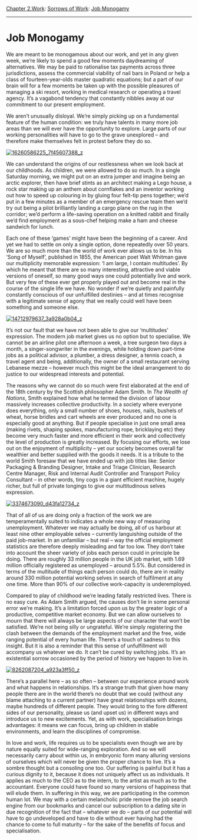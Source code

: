 [Chapter 2.Work](https://www.theschooloflife.com/thebookoflife/category/work/): [Sorrows of Work](https://www.theschooloflife.com/thebookoflife/category/work/sorrows-of-work/): [Job Monogamy](https://www.theschooloflife.com/thebookoflife/job-monogamy/)

* * *

# Job Monogamy

We are meant to be monogamous about our work, and yet in any given week, we’re likely to spend a good few moments daydreaming of alternatives. We may be paid to rationalise tax payments across three jurisdictions, assess the commercial viability of nail bars in Poland or help a class of fourteen-year-olds master quadratic equations; but a part of our brain will for a few moments be taken up with the possible pleasures of managing a ski resort, working in medical research or operating a travel agency. It’s a vagabond tendency that constantly nibbles away at our commitment to our present employment.

We aren’t unusually disloyal. We’re simply picking up on a fundamental feature of the human condition: we truly have talents in many more job areas than we will ever have the opportunity to explore. Large parts of our working personalities will have to go to the grave unexplored – and therefore make themselves felt in protest before they do so.

[![16260586225_7f45607388_z](https://www.theschooloflife.com/thebookoflife/wp-content/uploads/2016/05/16260586225_7f45607388_z.jpg)](http://www.thebookoflife.org/wp-content/uploads/2016/05/16260586225_7f45607388_z.jpg)

We can understand the origins of our restlessness when we look back at our childhoods. As children, we were allowed to do so much. In a single Saturday morning, we might put on an extra jumper and imagine being an arctic explorer, then have brief stints as an architect making a Lego house, a rock star making up an anthem about cornflakes and an inventor working out how to speed up colouring in by gluing four felt-tip pens together; we’d put in a few minutes as a member of an emergency rescue team then we’d try out being a pilot brilliantly landing a cargo plane on the rug in the corridor; we’d perform a life-saving operation on a knitted rabbit and finally we’d find employment as a sous-chef helping make a ham and cheese sandwich for lunch.

Each one of these ‘games’ might have been the beginning of a career. And yet we had to settle on only a single option, done repeatedly over 50 years. We are so much more than the world of work ever allows us to be. In his ‘Song of Myself’, published in 1855, the American poet Walt Whitman gave our multiplicity memorable expression: ‘I am large, I contain multitudes’. By which he meant that there are so many interesting, attractive and viable versions of oneself, so many good ways one could potentially live and work. But very few of these ever get properly played out and become real in the course of the single life we have. No wonder if we’re quietly and painfully constantly conscious of our unfulfilled destinies – and at times recognise with a legitimate sense of agony that we really could well have been something and someone else.

[![14712979637_3a928a0b04_z](https://www.theschooloflife.com/thebookoflife/wp-content/uploads/2016/05/14712979637_3a928a0b04_z.jpg)](http://www.thebookoflife.org/wp-content/uploads/2016/05/14712979637_3a928a0b04_z.jpg)

It’s not our fault that we have not been able to give our ‘multitudes’ expression. The modern job market gives us no option but to specialise. We cannot be an airline pilot one afternoon a week, a tree surgeon two days a month, a singer-songwriter in the evenings, while holding down part-time jobs as a political advisor, a plumber, a dress designer, a tennis coach, a travel agent and being, additionally, the owner of a small restaurant serving Lebanese mezze – however much this might be the ideal arrangement to do justice to our widespread interests and potential.

The reasons why we cannot do so much were first elaborated at the end of the 18th century by the Scottish philosopher Adam Smith. In _The Wealth of Nations_, Smith explained how what he termed the division of labour massively increases collective productivity. In a society where everyone does everything, only a small number of shoes, houses, nails, bushels of wheat, horse bridles and cart wheels are ever produced and no one is especially good at anything. But if people specialise in just one small area (making rivets, shaping spokes, manufacturing rope, bricklaying etc) they become very much faster and more efficient in their work and collectively the level of production is greatly increased. By focusing our efforts, we lose out on the enjoyment of multiplicity – yet our society becomes overall far wealthier and better supplied with the goods it needs. It is a tribute to the world Smith foresaw that we have ended up with job titles like: Senior Packaging & Branding Designer, Intake and Triage Clinician, Research Centre Manager, Risk and Internal Audit Controller and Transport Policy Consultant – in other words, tiny cogs in a giant efficient machine, hugely richer, but full of private longings to give our multitudinous selves expression.

[![3374673090_d43fa12734_z](https://www.theschooloflife.com/thebookoflife/wp-content/uploads/2016/05/3374673090_d43fa12734_z.jpg)](http://www.thebookoflife.org/wp-content/uploads/2016/05/3374673090_d43fa12734_z.jpg)

That of all of us are doing only a fraction of the work we are temperamentally suited to indicates a whole new way of measuring unemployment. Whatever we may actually be doing, all of us harbour at least nine other employable selves – currently languishing outside of the paid job-market. In an unfamiliar – but real – way the official employment statistics are therefore deeply misleading and far too low. They don’t take into account the sheer variety of jobs each person could in principle be doing. There are roughly 33 million people in the UK job market, with 1.69 million officially registered as unemployed – around 5.5%. But considered in terms of the multitude of things each person could do, there are in reality around 330 million potential working selves in search of fulfilment at any one time. More than 90% of our collective work-capacity is underemployed.

Compared to play of childhood we’re leading fatally restricted lives. There is no easy cure. As Adam Smith argued, the causes don’t lie in some personal error we’re making. It’s a limitation forced upon us by the greater logic of a productive, competitive market economy. But we can allow ourselves to mourn that there will always be large aspects of our character that won’t be satisfied. We’re not being silly or ungrateful. We’re simply registering the clash between the demands of the employment market and the free, wide ranging potential of every human life. There’s a touch of sadness to this insight. But it is also a reminder that this sense of unfulfillment will accompany us whatever we do. It can’t be cured by switching jobs. It’s an existential sorrow occasioned by the period of history we happen to live in.&nbsp;

[![8262087204_a923a3ff50_z](https://www.theschooloflife.com/thebookoflife/wp-content/uploads/2016/05/8262087204_a923a3ff50_z.jpg)](http://www.thebookoflife.org/wp-content/uploads/2016/05/8262087204_a923a3ff50_z.jpg)

There’s a parallel here – as so often – between our experience around work and what happens in relationships. It’s a strange truth that given how many people there are in the world there’s no doubt that we could (without any blame attaching to a current partner) have great relationships with dozens, maybe hundreds of different people. They would bring to the fore different sides of our personality, please us (and upset us) in different ways and introduce us to new excitements. Yet, as with work, specialisation brings advantages: it means we can focus, bring up children in stable environments, and learn the disciplines of compromise.

In love and work, life requires us to be specialists even though we are by nature equally suited for wide-ranging exploration. And so we will necessarily carry about within us, in embryonic form many alluring versions of ourselves which will never be given the proper chance to live. It’s a sombre thought but a consoling one too. Our suffering is painful but it has a curious dignity to it, because it does not uniquely affect us as individuals. It applies as much to the CEO as to the intern, to the artist as much as to the accountant. Everyone could have found so many versions of happiness that will elude them. In suffering in this way, we are participating in the common human lot. We may with a certain melancholic pride remove the job search engine from our bookmarks and cancel our subscription to a dating site in due recognition of the fact that – whatever we do – parts of our potential will have to go undeveloped and have to die without ever having had the chance to come to full maturity – for the sake of the benefits of focus and specialisation.
